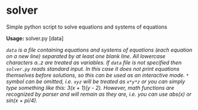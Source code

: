 # solver
Simple python script to solve equations and systems of equations

**Usage:** solver.py [data]

_`data` is a file containing equations and systems of equations (each equation on a new line) separated by at least one blank line. All lowercase characters a..z are treated as variables. If `data` file is not specified then `solver.py` reads standard input. In this case it does not print equations themselves before solutions, so this can be used as an interactive mode. `*` symbol can be omitted, i.e. `xyz` will be treated as `x*y*z` or you can simply type something like this: 3(x + 1)(y - 2). However, math functions are recognized by parser and will remain as they are, i.e. you can use abs(x) or sin(x + pi/4)._
    

